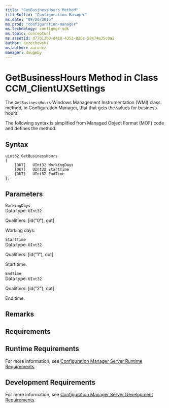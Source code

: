 ```yaml
---
title: "GetBusinessHours Method"
titleSuffix: "Configuration Manager"
ms.date: "09/20/2016"
ms.prod: "configuration-manager"
ms.technology: configmgr-sdk
ms.topic: conceptual
ms.assetid: d77b13b0-d410-4353-826c-58474e35c0a2
author: aczechowski
ms.author: aaroncz
manager: dougeby
---
```

# GetBusinessHours Method in Class CCM_ClientUXSettings
The `GetBusinessHours` Windows Management Instrumentation (WMI) class method, in Configuration Manager, that that gets the values for business hours.   

 The following syntax is simplified from Managed Object Format (MOF) code and defines the method.  

## Syntax  

```  
uint32 GetBusinessHours   
{  
    [OUT]   UInt32 WorkingDays  
    [OUT]   UInt32 StartTime  
    [OUT]   UInt32 EndTime  
};  
```  

## Parameters  
 `WorkingDays`  
 Data type: `UInt32`  

 Qualifiers: [id("0"), out]  

 Working days.    

 `StartTime`  
 Data type: `UInt32`  

 Qualifiers: [id("1"), out]  

 Start time.    

 `EndTime`  
 Data type: `UInt32`  

 Qualifiers: [id("2"), out]  

 End time.    

## Remarks  

## Requirements  

## Runtime Requirements  
 For more information, see [Configuration Manager Server Runtime Requirements](../../../../../develop/core/reqs/server-runtime-requirements.md).  

## Development Requirements  
 For more information, see [Configuration Manager Server Development Requirements](../../../../../develop/core/reqs/server-development-requirements.md).
